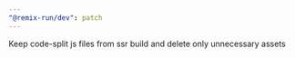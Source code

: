 ```yaml
---
"@remix-run/dev": patch
---
```


Keep code-split js files from ssr build and delete only unnecessary assets
